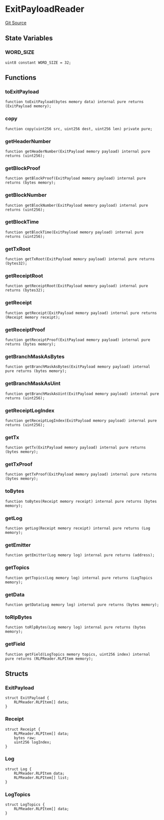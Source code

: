 # ExitPayloadReader
[Git Source](https://github.com/TOKnetwork/contracts/blob/155f729fd8db0676297384375468d4d45b8aa44e/contracts/common/lib/ExitPayloadReader.sol)


## State Variables
### WORD_SIZE

```solidity
uint8 constant WORD_SIZE = 32;
```


## Functions
### toExitPayload


```solidity
function toExitPayload(bytes memory data) internal pure returns (ExitPayload memory);
```

### copy


```solidity
function copy(uint256 src, uint256 dest, uint256 len) private pure;
```

### getHeaderNumber


```solidity
function getHeaderNumber(ExitPayload memory payload) internal pure returns (uint256);
```

### getBlockProof


```solidity
function getBlockProof(ExitPayload memory payload) internal pure returns (bytes memory);
```

### getBlockNumber


```solidity
function getBlockNumber(ExitPayload memory payload) internal pure returns (uint256);
```

### getBlockTime


```solidity
function getBlockTime(ExitPayload memory payload) internal pure returns (uint256);
```

### getTxRoot


```solidity
function getTxRoot(ExitPayload memory payload) internal pure returns (bytes32);
```

### getReceiptRoot


```solidity
function getReceiptRoot(ExitPayload memory payload) internal pure returns (bytes32);
```

### getReceipt


```solidity
function getReceipt(ExitPayload memory payload) internal pure returns (Receipt memory receipt);
```

### getReceiptProof


```solidity
function getReceiptProof(ExitPayload memory payload) internal pure returns (bytes memory);
```

### getBranchMaskAsBytes


```solidity
function getBranchMaskAsBytes(ExitPayload memory payload) internal pure returns (bytes memory);
```

### getBranchMaskAsUint


```solidity
function getBranchMaskAsUint(ExitPayload memory payload) internal pure returns (uint256);
```

### getReceiptLogIndex


```solidity
function getReceiptLogIndex(ExitPayload memory payload) internal pure returns (uint256);
```

### getTx


```solidity
function getTx(ExitPayload memory payload) internal pure returns (bytes memory);
```

### getTxProof


```solidity
function getTxProof(ExitPayload memory payload) internal pure returns (bytes memory);
```

### toBytes


```solidity
function toBytes(Receipt memory receipt) internal pure returns (bytes memory);
```

### getLog


```solidity
function getLog(Receipt memory receipt) internal pure returns (Log memory);
```

### getEmitter


```solidity
function getEmitter(Log memory log) internal pure returns (address);
```

### getTopics


```solidity
function getTopics(Log memory log) internal pure returns (LogTopics memory);
```

### getData


```solidity
function getData(Log memory log) internal pure returns (bytes memory);
```

### toRlpBytes


```solidity
function toRlpBytes(Log memory log) internal pure returns (bytes memory);
```

### getField


```solidity
function getField(LogTopics memory topics, uint256 index) internal pure returns (RLPReader.RLPItem memory);
```

## Structs
### ExitPayload

```solidity
struct ExitPayload {
    RLPReader.RLPItem[] data;
}
```

### Receipt

```solidity
struct Receipt {
    RLPReader.RLPItem[] data;
    bytes raw;
    uint256 logIndex;
}
```

### Log

```solidity
struct Log {
    RLPReader.RLPItem data;
    RLPReader.RLPItem[] list;
}
```

### LogTopics

```solidity
struct LogTopics {
    RLPReader.RLPItem[] data;
}
```

